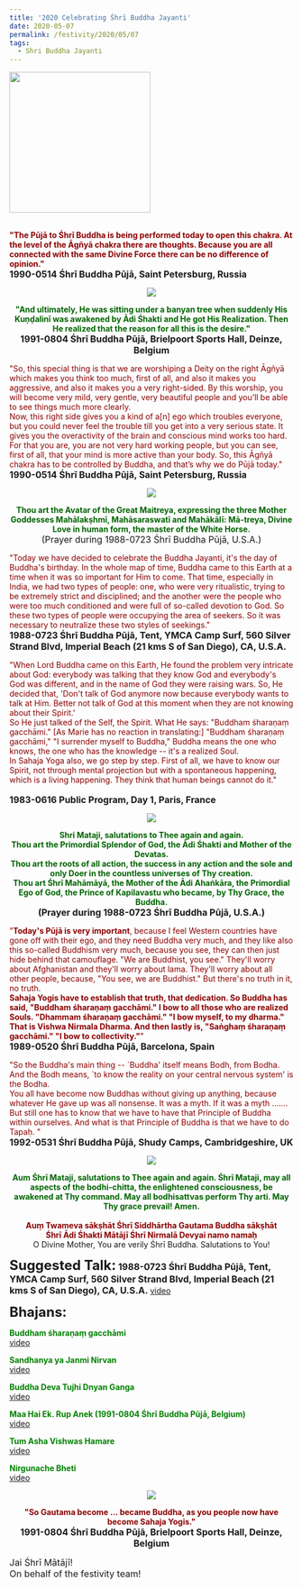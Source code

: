 ```yaml
---
title: '2020 Celebrating Śhrī Buddha Jayanti'
date: 2020-05-07
permalink: /festivity/2020/05/07
tags:
  - Shri Buddha Jayanti
---
```


<div style="text-align: left"><img src="/images/image00.png" width="250" /></div><br>

<p>
<font color="DarkRed"><b>"The Pūjā to Śhrī Buddha is being performed today to open this chakra. At the level of the Āgñyā chakra there are thoughts. Because you are all connected with the same Divine Force there can be no difference of opinion."</b></font><br>
<font size="+0"><b>1990-0514 Śhrī Buddha Pūjā, Saint Petersburg, Russia</b></font>
</p>

<div style="text-align: center"><img src="/images/image430.png" /></div>

<p style="text-align:center;">
<font color="DarkGreen"><b>"And ultimately, He was sitting under a banyan tree when suddenly His Kuṇḍalinī was awakened by Ādi Śhakti and He got His Realization. Then He realized that the reason for all this is the desire."</b></font><br>
<font size="+0"><b>1991-0804 Śhrī Buddha Pūjā, Brielpoort Sports Hall, Deinze, Belgium</b></font>
</p>

<p>
<font color="DarkRed">"So, this special thing is that we are worshiping a Deity on the right Āgñyā which makes you think too much, first of all, and also it makes you aggressive, and also it makes you a very right-sided. By this worship, you will become very mild, very gentle, very beautiful people and you’ll be able to see things much more clearly.<br>
Now, this right side gives you a kind of a[n] ego which troubles everyone, but you could never feel the trouble till you get into a very serious state. It gives you the overactivity of the brain and conscious mind works too hard. For that you are, you are not very hard working people, but you can see, first of all, that your mind is more active than your body. So, this Āgñyā chakra has to be controlled by Buddha, and that’s why we do Pūjā today."</font><br>
<font size="+0"><b>1990-0514 Śhrī Buddha Pūjā, Saint Petersburg, Russia</b></font>
</p>

<div style="text-align: center"><img src="/images/image431.png" /></div>

<p style="text-align:center;">
<font color="DarkGreen"><b>Thou art the Avatar of the Great Maitreya, expressing the three Mother Goddesses Mahālakṣhmī, Mahāsaraswatī and Mahākālī: Mā-treya, Divine Love in human form, the master of the White Horse.</b></font><br>
<font size="+0">(Prayer during 1988-0723 Śhrī Buddha Pūjā, U.S.A.)</font>
</p>

<p>
<font color="DarkRed">"Today we have decided to celebrate the Buddha Jayanti, it's the day of Buddha's birthday. In the whole map of time, Buddha came to this Earth at a time when it was so important for Him to come. That time, especially in India, we had two types of people: one, who were very ritualistic, trying to be extremely strict and disciplined; and the another were the people who were too much conditioned and were full of so-called devotion to God. So these two types of people were occupying the area of seekers. So it was necessary to neutralize these two styles of seekings."</font><br>
<font size="+0"><b>1988-0723 Śhrī Buddha Pūjā, Tent, YMCA Camp Surf, 560 Silver Strand Blvd, Imperial Beach (21 kms S of San Diego), CA, U.S.A.</b></font>
</p>

<p>
<font color="DarkRed">"When Lord Buddha came on this Earth, He found the problem very intricate about God: everybody was talking that they know God and everybody's God was different, and in the name of God they were raising wars. So, He decided that, 'Don't talk of God anymore now because everybody wants to talk at Him. Better not talk of God at this moment when they are not knowing about their Spirit.'<br>
So He just talked of the Self, the Spirit. What He says: "Buddham śharaṇaṃ gacchāmi." [As Marie has no reaction in translating:] "Buddham śharaṇaṃ gacchāmi," "I surrender myself to Buddha," Buddha means the one who knows, the one who has the knowledge -- it's a realized Soul.<br> 
In Sahaja Yoga also, we go step by step. First of all, we have to know our Spirit, not through mental projection but with a spontaneous happening, which is a living happening. They think that human beings cannot do it."<br></font><br>
<font size="+0"><b>1983-0616 Public Program, Day 1, Paris, France</b></font>
</p>

<div style="text-align: center"><img src="/images/image432.png" /></div>

<p style="text-align:center;">
<font color="DarkGreen"><b>Shri Mataji, salutations to Thee again and again.<br>
Thou art the Primordial Splendor of God, the Ādi Śhakti and Mother of the Devatas.<br> 
Thou art the roots of all action, the success in any action and the sole and only Doer in the countless universes of Thy creation.<br>
Thou art Śhrī Mahāmāyā, the Mother of the Ādi Ahaṅkāra, the Primordial Ego of God, the Prince of Kapilavastu who became, by Thy Grace, the Buddha. </b></font><br>
<font size="+0"><b>(Prayer during 1988-0723 Śhrī Buddha Pūjā, U.S.A.)</b></font>
</p>

<p>
<font color="DarkRed">"<b>Today's Pūjā is very important</b>, because I feel Western countries have gone off with their ego, and they need Buddha very much, and they like also this so-called Buddhism very much, because you see, they can then just hide behind that camouflage. "We are Buddhist, you see." They'll worry about Afghanistan and they'll worry about lama. They'll worry about all other people, because, "You see, we are Buddhist." But there's no truth in it, no truth.<br>
<b>Sahaja Yogis have to establish that truth, that dedication. So Buddha has said, "Buddham śharaṇaṃ gacchāmi." I bow to all those who are realized Souls. "Dhammam śharaṇaṃ gacchāmi." "I bow myself, to my dharma." That is Vishwa Nirmala Dharma. And then lastly is, "Saṅghaṃ śharaṇaṃ gacchāmi." "I bow to collectivity."</b>"</font><br>
<font size="+0"><b>1989-0520 Śhrī Buddha Pūjā, Barcelona, Spain</b></font>
</p>

<p>
<font color="DarkRed">"So the Buddha's main thing -- `Buddha' itself means Bodh, from Bodha. And the Bodh means, `to know the reality on your central nervous system' is the Bodha.<br> 
You all have become now Buddhas without giving up anything, because whatever He gave up was all nonsense. It was a myth. If it was a myth ....... But still one has to know that we have to have that Principle of Buddha within ourselves. And what is that Principle of Buddha is that we have to do Tapaḥ. "</font><br>
<font size="+0"><b>1992-0531 Śhrī Buddha Pūjā, Shudy Camps, Cambridgeshire, UK</b></font>
</p>

<div style="text-align: center"><img src="/images/image433.png" /></div>

<p style="text-align:center;">
<font color="DarkGreen"><b>Aum Śhrī Mataji, salutations to Thee again and again.
Śhrī Mataji, may all aspects of the bodhi-chitta, the enlightened consciousness, be awakened at Thy command.
May all bodhisattvas perform Thy arti.
May Thy grace prevail! Amen.</b></font><br>
<br>
<font color="DarkRed"><b>Auṃ Twameva sākṣhāt Śhrī Siddhārtha Gautama Buddha sākṣhāt<br>
Śhrī Ādi Śhakti Mātājī Śhrī Nirmalā Devyai namo namaḥ</b></font><br>
O Divine Mother, You are verily Śhrī Buddha. Salutations to You!
</p>

<font size="+2"><b>Suggested Talk:</b></font> 
<font size="+0"><b>1988-0723 Śhrī Buddha Pūjā, Tent, YMCA Camp Surf, 560 Silver Strand Blvd, Imperial Beach (21 kms S of San Diego), CA, U.S.A.</b></font>
<a href="https://www.youtube.com/watch?time_continue=2&v=0P-TjlF1dHo&feature=emb_logo"> video</a><br>

<font size="+2"><b>Bhajans:</b></font>

<p>
<font color="green"><b>Buddham śharaṇaṃ gacchāmi</b></font><br>
<a href="https://www.youtube.com/watch?v=3IRvnyOjUdI"> video</a><br>
</p>

<p>
<font color="green"><b>Sandhanya ya Janmi Nirvan</b></font><br>
<a href="https://www.youtube.com/watch?v=KR3lFmFS19A">video</a>
</p>

<p>
<font color="green"><b>Buddha Deva Tujhi Dnyan Ganga</b></font><br>
<a href="https://www.youtube.com/watch?v=VNhahxAcSCU">video</a>
</p>
 
<p>
<font color="green"><b>Maa Hai Ek. Rup Anek (1991-0804 Śhrī Buddha Pūjā, Belgium)</b></font><br>
<a href="https://soundcloud.com/sahaja-yoga-music/maa-hai-ek-rup-anek-1991-0804">video</a> 
</p>

<p>
<font color="green"><b>Tum Asha Vishwas Hamare</b></font><br>
<a href="https://www.youtube.com/watch?v=CCWev7vvF0s">video</a> 
</p>

<p>
<font color="green"><b>Nirgunache Bheti</b></font><br>
<a href="https://www.youtube.com/watch?v=hZpfZ6DBuQA">video</a> 
</p>

<div style="text-align: center"><img src="/images/image434.png" /></div>

<p style="text-align:center;">
<font color="DarkRed"><b>"So Gautama become ... became Buddha, as you people now have become Sahaja Yogis."</b></font><br>
<font size="+0"><b>1991-0804 Śhrī Buddha Pūjā, Brielpoort Sports Hall, Deinze, Belgium</b></font>
</p>

<p>
<font size="+0">Jai Śhrī Mātājī!<br>
On behalf of the festivity team!</font>
</p>
